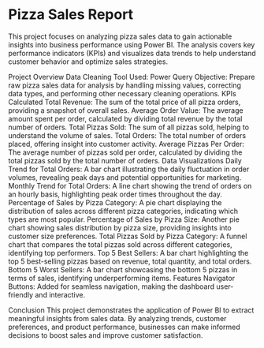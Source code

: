 # Pizza Sales Report
This project focuses on analyzing pizza sales data to gain actionable insights into business performance using Power BI. The analysis covers key performance indicators (KPIs) and visualizes data trends to help understand customer behavior and optimize sales strategies.

Project Overview
Data Cleaning
Tool Used: Power Query
Objective: Prepare raw pizza sales data for analysis by handling missing values, correcting data types, and performing other necessary cleaning operations.
KPIs Calculated
Total Revenue: The sum of the total price of all pizza orders, providing a snapshot of overall sales.
Average Order Value: The average amount spent per order, calculated by dividing total revenue by the total number of orders.
Total Pizzas Sold: The sum of all pizzas sold, helping to understand the volume of sales.
Total Orders: The total number of orders placed, offering insight into customer activity.
Average Pizzas Per Order: The average number of pizzas sold per order, calculated by dividing the total pizzas sold by the total number of orders.
Data Visualizations
Daily Trend for Total Orders: A bar chart illustrating the daily fluctuation in order volumes, revealing peak days and potential opportunities for marketing.
Monthly Trend for Total Orders: A line chart showing the trend of orders on an hourly basis, highlighting peak order times throughout the day.
Percentage of Sales by Pizza Category: A pie chart displaying the distribution of sales across different pizza categories, indicating which types are most popular.
Percentage of Sales by Pizza Size: Another pie chart showing sales distribution by pizza size, providing insights into customer size preferences.
Total Pizzas Sold by Pizza Category: A funnel chart that compares the total pizzas sold across different categories, identifying top performers.
Top 5 Best Sellers: A bar chart highlighting the top 5 best-selling pizzas based on revenue, total quantity, and total orders.
Bottom 5 Worst Sellers: A bar chart showcasing the bottom 5 pizzas in terms of sales, identifying underperforming items.
Features
Navigator Buttons: Added for seamless navigation, making the dashboard user-friendly and interactive.


Conclusion
This project demonstrates the application of Power BI to extract meaningful insights from sales data. By analyzing trends, customer preferences, and product performance, businesses can make informed decisions to boost sales and improve customer satisfaction.
